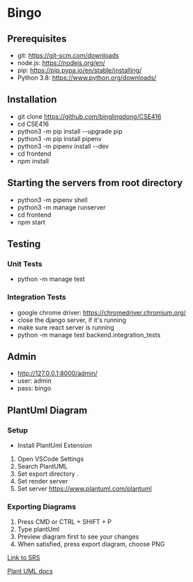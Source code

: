 # Bingo

## Prerequisites

- git: https://git-scm.com/downloads
- node.js: https://nodejs.org/en/
- pip: https://pip.pypa.io/en/stable/installing/
- Python 3.8: https://www.python.org/downloads/

## Installation

- git clone https://github.com/binglingdong/CSE416
- cd CSE416
- python3 -m pip install --upgrade pip
- python3 -m pip install pipenv
- python3 -m pipenv install --dev
- cd frontend 
- npm install

## Starting the servers from root directory

- python3 -m pipenv shell
- python3 -m manage runserver
- cd frontend 
- npm start

## Testing

### Unit Tests
- python -m manage test 
### Integration Tests
- google chrome driver: https://chromedriver.chromium.org/
- close the django server, if it's running
- make sure react server is running
- python -m manage test backend.integration_tests 

## Admin

- http://127.0.0.1:8000/admin/
- user: admin
- pass: bingo


## PlantUml Diagram

### Setup
- Install PlantUml Extension
1. Open VSCode Settings
2. Search PlantUML
3. Set export directory .
4. Set render server
5. Set server https://www.plantuml.com/plantuml

### Exporting Diagrams
1. Press CMD or CTRL + SHIFT + P
2. Type plantUml
3. Preview diagram first to see your changes
4. When satisfied, press export diagram, choose PNG

[Link to SRS](https://docs.google.com/document/d/1zBmLondr7yHdbPGrkzg776qxLEJqCqIKL3l4ssYfD_s/edit#)

[Plant UML docs](https://plantuml-documentation.readthedocs.io/en/latest/diagrams/usecase.html)

